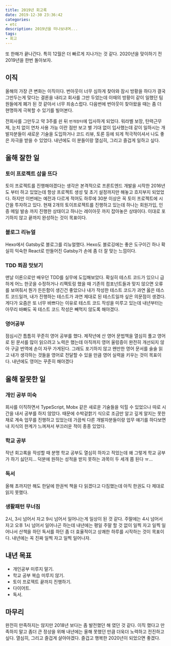 ```yaml
---
title: 2019년 회고록
date: 2019-12-30 23:36:42
categories:
- etc
description: 2019년을 떠나보내며...
tags:
- 회고
---
```


또 한해가 끝나간다. 특히 12월은 더 빠르게 지나가는 것 같다. 2020년을 맞이하기 전 2019년을 한번 돌아보자.

## 이직
올해의 가장 큰 변화는 이직이다. 번아웃이 너무 심하게 찾아와 잠시 방황을 하다가 결국 그만두는게 맞다는 결론을 내리고 회사를 그만 두었는데 이때의 방황이 같이 일했던 팀원들에게 폐가 된 것 같아서 너무 죄송스럽다. 다음번에 번아웃이 찾아왔을 때는 좀 더 현명하게 극복할 수 있기를 빌어본다.

전회사를 그만두고 약 3주를 쉰 뒤 `번개장터`에 입사하게 되었다. 워라벨 보장, 탄력근무제, 눈치 없이 연차 사용 가능 이란 점만 보고 별 기대 없이 입사했는데 같이 일하시는 개발자분들이 새로운 기술을 도입하거나 코드 리뷰, 토론 등에 되게 적극적이셔서 나도 좋은 자극을 받을 수 있었다. 내년에도 이 분들이랑 열심히, 그리고 즐겁게 일하고 싶다.

## 올해 잘한 일
### 토이 프로젝트 삽을 뜨다
토이 프로젝트를 진행해야겠다는 생각은 본격적으로 프론트엔드 개발을 시작한 2016년도 부터 하고 있었는데 항상 프로젝트 생성 및 초기 설정까지만 해놓고 흐지부지 되었었다. 하지만 이번에는 예전과 다르게 적어도 하루에 30분 이상은 꼭 토이 프로젝트에 시간을 투자하고 있다. 현재 2개의 토이프로젝트를 진행하고 있는데 하나는 회원가입, 인증 메일 발송 까지 진행한 상태이고 하나는 레이아웃 까지 잡아놓은 상태이다. 이대로 포기하지 않고 끝까지 완성하는 것이 목표이다.

### 블로그 리뉴얼
Hexo에서 Gatsby로 블로그를 리뉴얼했다. Hexo도 블로깅에는 좋은 도구이긴 하나 확실히 익숙한 React로 만들어진 Gatsby가 손에 좀 더 잘 맞는 느낌이다. 

### TDD 쬐끔 맛보기
맨날 이론으로만 배우던 TDD를 실무에 도입해보았다. 확실히 테스트 코드가 있으니 급하게 어느 한곳을 수정하거나 리팩토링 했을 때 기존의 컴포넌트들과 맞지 않으면 오류를 보여줘서 뭔가 든든함이 생긴건 좋았으나 내가 작성한 테스트 코드가 과연 옳은 테스트 코드일까, 내가 진행하는 테스트가 과연 제대로 된 테스트일까 싶은 의문점이 생겼다. 게다가 요즘은 또 너무 바쁘다는 이유로 테스트 코드 작성을 미루고 있는데 내년부터는 아무리 바빠도 꼭 테스트 코드 작성은 빼먹지 않도록 해야겠다.

### 영어공부
점심시간 틈틈히 꾸준히 영어 공부를 했다. 제작년에 산 영어 문법책을 열심히 풀고 영어로 된 문서를 많이 읽으려고 노력은 했는데 아직까지 영어 울렁증이 완전히 개선되지 않아 구글 번역에 손이 자꾸 가게된다. 그래도 포기하지 않고 왠만한 영어 문서를 술술 읽고 내가 생각하는 것들을 영어로 전달할 수 있을 만큼 영어 실력을 키우는 것이 목표이다. 내년에도 영어는 꾸준히 해야겠다 

## 올해 잘못한 일
### 개인 공부 미숙
회사를 이직하면서 TypeScript, Mobx 같은 새로운 기술들을 익힐 수 있었으나 따로 시간을 내서 공부를 하지 않았다. 때문에 수박겉핡기 식으로 조금만 알고 깊게 알지는 못한채로 계속 업무를 진행하고 있었는데 가끔씩 다른 개발자분들이랑 업무 얘기를 하다보면 내 지식의 한계가 느껴져서 부끄러운 적이 종종 있었다.

### 학교 공부 
작년 회고록을 작성할 때 분명 학교 공부도 열심히 하자고 적었는데 왜 그렇게 학교 공부가 하기 싫던지... 덕분에 원하는 성적을 받지 못하는 과목이 두 세개 쯤 된다 ㅠ... 

### 독서
올해 초까지만 해도 한달에 한권씩 책을 다 읽겠다고 다짐했는데 아직 한권도 다 제대로 읽지 못했다.

### 생활패턴 무너짐
2시, 3시 넘어서 자고 9시 넘어서 일어나는게 일상이 된 것 같다. 주말에는 4시 넘어서 자고 오후 1시 넘어서 일어나곤 하는데 내년에는 평일 주말 할 것 없이 일찍 자고 일찍 일어나서 산책을 하던 독서를 하던 좀 더 효율적이고 상쾌한 하루를 시작하는 것이 목표이다. 내년에는 꼭 진짜 일찍 자고 일찍 일어나자.

## 내년 목표 
- 개인공부 미루지 말기.
- 학교 공부 복습 미루지 않기.
- 토이 프로젝트 끝까지 진행하기.
- 다이어트.
- 독서.

## 마무리
완전히 만족하지는 않지만 2018년 보다는 좀 발전했던 해 였던 것 같다. 이직 했다고 만족하지 말고 좀더 큰 정상을 위해 내년에는 올해 못했던 만큼 더욱더 노력하고 전진하고 싶다. 열심히, 그리고 즐겁게 살아야겠다. 즐겁고 행복한 2020년이 되었으면 좋겠다. 
